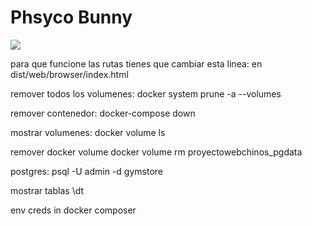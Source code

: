 # Phsyco Bunny

![](https://media1.tenor.com/m/dglU4dQtm-QAAAAC/anime-guitar.gif)

para que funcione las rutas tienes que cambiar esta linea: en dist/web/browser/index.html
  <base href="/browser">


remover todos los volumenes:
docker system prune -a --volumes

remover contenedor:
docker-compose down

mostrar volumenes:
docker volume ls   

remover docker volume
docker volume rm proyectowebchinos_pgdata

postgres:
psql -U admin -d gymstore

mostrar tablas 
\dt

env creds in docker composer
